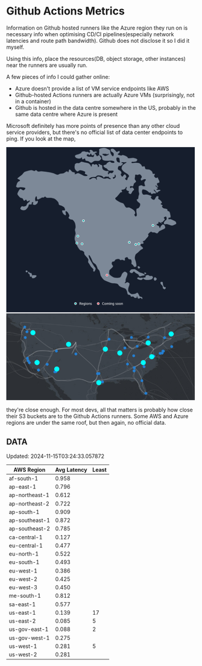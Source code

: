 # Github Actions Metrics
Information on Github hosted runners like the Azure region they run on is
necessary info when optimising CD/CI pipelines(especially network latencies and
route path bandwidth). Github does not disclose it so I did it myself.

Using this info, place the resources(DB, object storage, other instances) near
the runners are usually run.

A few pieces of info I could gather online:

- Azure doesn't provide a list of VM service endpoints like AWS
- Github-hosted Actions runners are actually Azure VMs (surprisingly, not in a
  container)
- Github is hosted in the data centre somewhere in the US, probably in the same
  data centre where Azure is present

Microsoft definitely has more points of presence than any other cloud service
providers, but there's no official list of data center endpoints to ping. If you
look at the map,

<a href="https://aws.amazon.com/about-aws/global-infrastructure/regions_az/">
<img src="image.png" style="width: 500px;">
</a>
<a href="https://datacenters.microsoft.com/globe/explore">
<img src="image-1.png" style="width: 500px;">
</a>

they're close enough. For most devs, all that matters is probably how close
their S3 buckets are to the Github Actions runners. Some AWS and Azure regions
are under the same roof, but then again, no official data.

## DATA
Updated: 2024-11-15T03:24:33.057872

| AWS Region | Avg Latency | Least |
| - | - | - |
| af-south-1 | 0.958 |  |
| ap-east-1 | 0.796 |  |
| ap-northeast-1 | 0.612 |  |
| ap-northeast-2 | 0.722 |  |
| ap-south-1 | 0.909 |  |
| ap-southeast-1 | 0.872 |  |
| ap-southeast-2 | 0.785 |  |
| ca-central-1 | 0.127 |  |
| eu-central-1 | 0.477 |  |
| eu-north-1 | 0.522 |  |
| eu-south-1 | 0.493 |  |
| eu-west-1 | 0.386 |  |
| eu-west-2 | 0.425 |  |
| eu-west-3 | 0.450 |  |
| me-south-1 | 0.812 |  |
| sa-east-1 | 0.577 |  |
| us-east-1 | 0.139 | 17 |
| us-east-2 | 0.085 | 5 |
| us-gov-east-1 | 0.088 | 2 |
| us-gov-west-1 | 0.275 |  |
| us-west-1 | 0.281 | 5 |
| us-west-2 | 0.281 |  |

